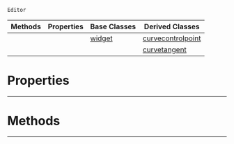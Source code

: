  `Editor`

|Methods|Properties|Base Classes|Derived Classes|
|---|---|---|---|
| | |[widget](https://plasmaengine.github.io/PlasmaDocs/Plasma1/C++/code_reference/class_reference/widget.markdown)|[curvecontrolpoint](https://plasmaengine.github.io/PlasmaDocs/Plasma1/C++/code_reference/class_reference/curvecontrolpoint.markdown)|
| | | |[curvetangent](https://plasmaengine.github.io/PlasmaDocs/Plasma1/C++/code_reference/class_reference/curvetangent.markdown)|


 #  Properties


---  
 #  Methods


---  
 

 